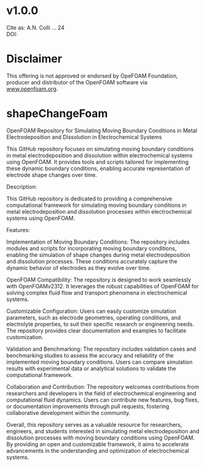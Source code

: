 # v1.0.0

Cite as: A.N. Colli ... 24  
DOI: 

# Disclaimer
This offering is not approved or endorsed by OpeFOAM Foundation, producer and distributor of the OpenFOAM software via www.openfoam.org.

# shapeChangeFoam
OpenFOAM Repository for Simulating Moving Boundary Conditions in Metal Electrodeposition and Dissolution in Electrochemical Systems

 This GitHub repository focuses on simulating moving boundary conditions in metal electrodeposition and dissolution within electrochemical systems using OpenFOAM. It provides tools and scripts tailored for implementing these dynamic boundary conditions, enabling accurate representation of electrode shape changes over time. 
 
Description:

This GitHub repository is dedicated to providing a comprehensive computational framework for simulating moving boundary conditions in metal electrodeposition and dissolution processes within electrochemical systems using OpenFOAM.

Features:

Implementation of Moving Boundary Conditions: The repository includes modules and scripts for incorporating moving boundary conditions, enabling the simulation of shape changes during metal electrodeposition and dissolution processes. These conditions accurately capture the dynamic behavior of electrodes as they evolve over time.

OpenFOAM Compatibility: The repository is designed to work seamlessly with OpenFOAMv2312. It leverages the robust capabilities of OpenFOAM for solving complex fluid flow and transport phenomena in electrochemical systems.

Customizable Configuration: Users can easily customize simulation parameters, such as electrode geometries, operating conditions, and electrolyte properties, to suit their specific research or engineering needs. The repository provides clear documentation and examples to facilitate customization.

Validation and Benchmarking: The repository includes validation cases and benchmarking studies to assess the accuracy and reliability of the implemented moving boundary conditions. Users can compare simulation results with experimental data or analytical solutions to validate the computational framework.

Collaboration and Contribution: The repository welcomes contributions from researchers and developers in the field of electrochemical engineering and computational fluid dynamics. Users can contribute new features, bug fixes, or documentation improvements through pull requests, fostering collaborative development within the community.

Overall, this repository serves as a valuable resource for researchers, engineers, and students interested in simulating metal electrodeposition and dissolution processes with moving boundary conditions using OpenFOAM. By providing an open and customizable framework, it aims to accelerate advancements in the understanding and optimization of electrochemical systems.
